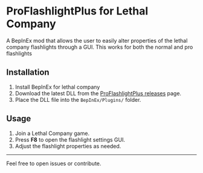 # ProFlashlightPlus for Lethal Company

A BepInEx mod that allows the user to easily alter properties of the lethal company flashlights through a GUI.
This works for both the normal and pro flashlights
## Installation

1. Install BepInEx for lethal company
2. Download the latest DLL from the [ProFlashlightPlus releases](https://github.com/vegemike/ProFlashlightPlus/releases/latest) page.
3. Place the DLL file into the `BepInEx/Plugins/` folder.

## Usage

1. Join a Lethal Company game.
2. Press **F8** to open the flashlight settings GUI.
3. Adjust the flashlight properties as needed.

---

Feel free to open issues or contribute.
